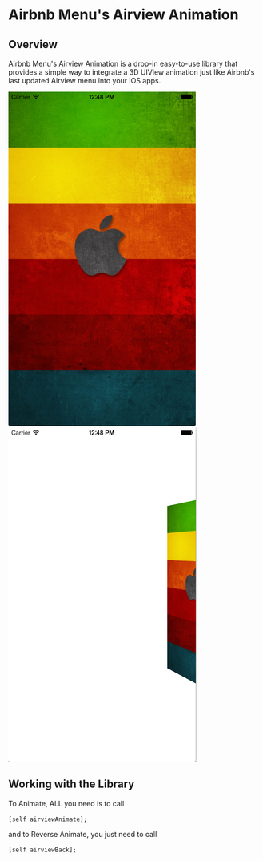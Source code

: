 # Airbnb Menu's Airview Animation

## Overview

Airbnb Menu's Airview Animation is a drop-in easy-to-use library
that provides a simple way to integrate a 3D UIView animation
just like Airbnb's last updated Airview menu into your iOS apps. 

<img src="CNscreenshotBefore.png"/>
<img src="CNscreenshotAfter.png"/>

## Working with the Library

To Animate, ALL you need is to call<br>

```objc
[self airviewAnimate];
```

and to Reverse Animate, you just need to call<br>

```objc
[self airviewBack];
```

